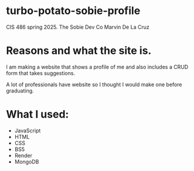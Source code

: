 # turbo-potato-sobie-profile
CIS 486 spring 2025. The Sobie Dev Co
Marvin De La Cruz

# Reasons and what the site is.
I am making a website that shows a profile of me and also includes a CRUD form that takes suggestions.

A lot of professionals have website so I thought I would make one before graduating.

# What I used:
- JavaScript
- HTML
- CSS
- BS5
- Render
- MongoDB



